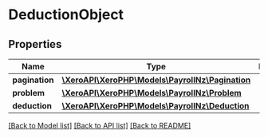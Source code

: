# DeductionObject

## Properties
Name | Type | Description | Notes
------------ | ------------- | ------------- | -------------
**pagination** | [**\XeroAPI\XeroPHP\Models\PayrollNz\Pagination**](Pagination.md) |  | [optional] 
**problem** | [**\XeroAPI\XeroPHP\Models\PayrollNz\Problem**](Problem.md) |  | [optional] 
**deduction** | [**\XeroAPI\XeroPHP\Models\PayrollNz\Deduction**](Deduction.md) |  | [optional] 

[[Back to Model list]](../README.md#documentation-for-models) [[Back to API list]](../README.md#documentation-for-api-endpoints) [[Back to README]](../README.md)


